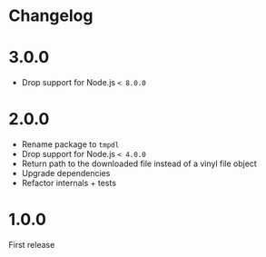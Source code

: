 # Changelog

# 3.0.0

- Drop support for Node.js `< 8.0.0`

# 2.0.0

- Rename package to `tmpdl`
- Drop support for Node.js `< 4.0.0`
- Return path to the downloaded file instead of a vinyl file object
- Upgrade dependencies
- Refactor internals + tests

# 1.0.0

First release
